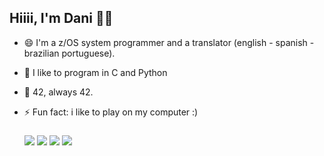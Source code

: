 ## Hiiii, I'm Dani 👩‍💻

- 😄 I'm a z/OS system programmer and a translator (english - spanish - brazilian portuguese). 
- 🌱 I like to program in C and Python
- 👾 42, always 42.
- ⚡ Fun fact: i like to play on my computer :)
  
  ###
  <div>
    <a href = "https://instagram.com/ninil.jpg" target = "_blank"><img src = "https://img.shields.io/badge/-Instagram-%23E4405F?style=for-the-badge&logo=instagram&logoColor=white" target = "_blank"></a>
    <a href = "mailto:daniela.matus@hotmail.com"><img src = "https://img.shields.io/badge/-Gmail-%23333?style=for-the-badge&logo=gmail&logoColor=white" target = "_blank"></a>
    <a href = "https://www.linkedin.com/in/daniela-matus-4974268a/" target = "_blank"><img src = "https://img.shields.io/badge/-LinkedIn-%230077B5?style=for-the-badge&logo=linkedin&logoColor=white" target = "_blank"></a>
    <a href = "https://t.me/vserion"><img src="https://img.shields.io/badge/Telegram-2CA5E0?style=for-the-badge&logo=telegram&logoColor=white" target = "_blank"></a>
  </div>

